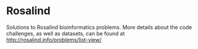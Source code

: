 # Rosalind
Solutions to Rosalind bioinformatics problems. More details about the code challenges, as well as datasets, 
can be found at http://rosalind.info/problems/list-view/

